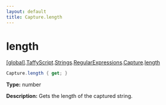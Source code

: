 ```yaml
---
layout: default
title: Capture.length
---
```


# length

[\[global\]]({{site.baseurl}}/docs/).[TaffyScript]({{site.baseurl}}/docs/TaffyScript/).[Strings]({{site.baseurl}}/docs/TaffyScript/Strings/).[RegularExpressions]({{site.baseurl}}/docs/TaffyScript/Strings/RegularExpressions/).[Capture]({{site.baseurl}}/docs/TaffyScript/Strings/RegularExpressions/Capture/).[length]({{site.baseurl}}/docs/TaffyScript/Strings/RegularExpressions/Capture/length/)

```cs
Capture.length { get; }
```

**Type:** number

**Description:** Gets the length of the captured string.
